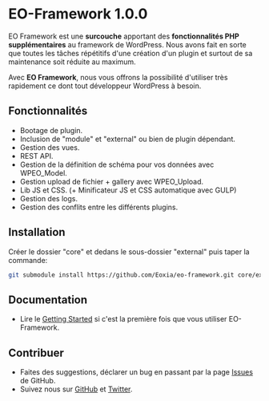 # EO-Framework 1.0.0

EO Framework est une **surcouche** apportant des **fonctionnalités PHP supplémentaires** au framework de WordPress.
Nous avons fait en sorte que toutes les tâches répétitifs d'une création d'un plugin et surtout de sa maintenance soit réduite au maximum.

Avec **EO Framework**, nous vous offrons la possibilité d'utiliser très rapidement ce dont tout développeur WordPress à besoin.

## Fonctionnalités

* Bootage de plugin.
* Inclusion de "module" et "external" ou bien de plugin dépendant.
* Gestion des vues.
* REST API.
* Gestion de la définition de schéma pour vos données avec WPEO_Model.
* Gestion upload de fichier + gallery avec WPEO_Upload.
* Lib JS et CSS. (+ Minificateur JS et CSS automatique avec GULP)
* Gestion des logs.
* Gestion des conflits entre les différents plugins.

## Installation

Créer le dossier "core" et dedans le sous-dossier "external" puis taper la commande:

```bash
git submodule install https://github.com/Eoxia/eo-framework.git core/external/eo-framework
```

## Documentation

* Lire le [Getting Started](https://github.com/Eoxia/eo-framework-starter) si c'est la première fois que vous utiliser EO-Framework.

## Contribuer

* Faites des suggestions, déclarer un bug en passant par la page [Issues](https://github.com/Eoxia/eo-framework/issues) de GitHub.
* Suivez nous sur [GitHub](https://github.com/Eoxia) et [Twitter](https://twitter.com/eoxia).
